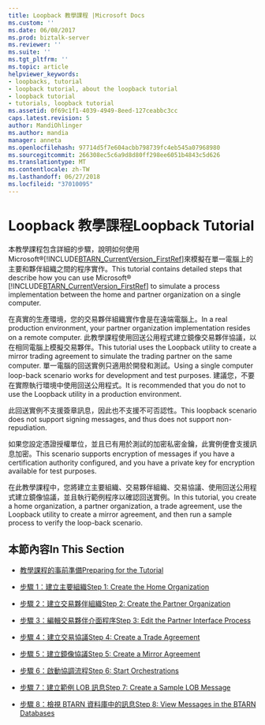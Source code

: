 ```yaml
---
title: Loopback 教學課程 |Microsoft Docs
ms.custom: ''
ms.date: 06/08/2017
ms.prod: biztalk-server
ms.reviewer: ''
ms.suite: ''
ms.tgt_pltfrm: ''
ms.topic: article
helpviewer_keywords:
- loopbacks, tutorial
- loopback tutorial, about the loopback tutorial
- loopback tutorial
- tutorials, loopback tutorial
ms.assetid: 0f69c1f1-4039-4949-8eed-127ceabbc3cc
caps.latest.revision: 5
author: MandiOhlinger
ms.author: mandia
manager: anneta
ms.openlocfilehash: 97714d5f7e604acbb798739fc4eb545a07968980
ms.sourcegitcommit: 266308ec5c6a9d8d80ff298ee6051b4843c5d626
ms.translationtype: MT
ms.contentlocale: zh-TW
ms.lasthandoff: 06/27/2018
ms.locfileid: "37010095"
---
```

# <a name="loopback-tutorial"></a><span data-ttu-id="2a5ec-102">Loopback 教學課程</span><span class="sxs-lookup"><span data-stu-id="2a5ec-102">Loopback Tutorial</span></span>
<span data-ttu-id="2a5ec-103">本教學課程包含詳細的步驟，說明如何使用 Microsoft®[!INCLUDE[BTARN_CurrentVersion_FirstRef](../../includes/btarn-currentversion-firstref-md.md)]來模擬在單一電腦上的主要和夥伴組織之間的程序實作。</span><span class="sxs-lookup"><span data-stu-id="2a5ec-103">This tutorial contains detailed steps that describe how you can use Microsoft® [!INCLUDE[BTARN_CurrentVersion_FirstRef](../../includes/btarn-currentversion-firstref-md.md)] to simulate a process implementation between the home and partner organization on a single computer.</span></span>  
  
 <span data-ttu-id="2a5ec-104">在真實的生產環境，您的交易夥伴組織實作會是在遠端電腦上。</span><span class="sxs-lookup"><span data-stu-id="2a5ec-104">In a real production environment, your partner organization implementation resides on a remote computer.</span></span> <span data-ttu-id="2a5ec-105">此教學課程使用回送公用程式建立鏡像交易夥伴協議，以在相同電腦上模擬交易夥伴。</span><span class="sxs-lookup"><span data-stu-id="2a5ec-105">This tutorial uses the Loopback utility to create a mirror trading agreement to simulate the trading partner on the same computer.</span></span> <span data-ttu-id="2a5ec-106">單一電腦的回送實例只適用於開發和測試。</span><span class="sxs-lookup"><span data-stu-id="2a5ec-106">Using a single computer loop-back scenario works for development and test purposes.</span></span> <span data-ttu-id="2a5ec-107">建議您，不要在實際執行環境中使用回送公用程式。</span><span class="sxs-lookup"><span data-stu-id="2a5ec-107">It is recommended that you do not to use the Loopback utility in a production environment.</span></span>  
  
 <span data-ttu-id="2a5ec-108">此回送實例不支援簽章訊息，因此也不支援不可否認性。</span><span class="sxs-lookup"><span data-stu-id="2a5ec-108">This loopback scenario does not support signing messages, and thus does not support non-repudiation.</span></span>  
  
 <span data-ttu-id="2a5ec-109">如果您設定憑證授權單位，並且已有用於測試的加密私密金鑰，此實例便會支援訊息加密。</span><span class="sxs-lookup"><span data-stu-id="2a5ec-109">This scenario supports encryption of messages if you have a certification authority configured, and you have a private key for encryption available for test purposes.</span></span>  
  
 <span data-ttu-id="2a5ec-110">在此教學課程中，您將建立主要組織、交易夥伴組織、交易協議、使用回送公用程式建立鏡像協議，並且執行範例程序以確認回送實例。</span><span class="sxs-lookup"><span data-stu-id="2a5ec-110">In this tutorial, you create a home organization, a partner organization, a trade agreement, use the Loopback utility to create a mirror agreement, and then run a sample process to verify the loop-back scenario.</span></span>  
  
## <a name="in-this-section"></a><span data-ttu-id="2a5ec-111">本節內容</span><span class="sxs-lookup"><span data-stu-id="2a5ec-111">In This Section</span></span>  
  
-   [<span data-ttu-id="2a5ec-112">教學課程的事前準備</span><span class="sxs-lookup"><span data-stu-id="2a5ec-112">Preparing for the Tutorial</span></span>](../../adapters-and-accelerators/accelerator-rosettanet/preparing-for-the-tutorial.md)  
  
-   [<span data-ttu-id="2a5ec-113">步驟 1：建立主要組織</span><span class="sxs-lookup"><span data-stu-id="2a5ec-113">Step 1: Create the Home Organization</span></span>](../../adapters-and-accelerators/accelerator-rosettanet/step-1-create-the-home-organization.md)  
  
-   [<span data-ttu-id="2a5ec-114">步驟 2：建立交易夥伴組織</span><span class="sxs-lookup"><span data-stu-id="2a5ec-114">Step 2: Create the Partner Organization</span></span>](../../adapters-and-accelerators/accelerator-rosettanet/step-2-create-the-partner-organization.md)  
  
-   [<span data-ttu-id="2a5ec-115">步驟 3：編輯交易夥伴介面程序</span><span class="sxs-lookup"><span data-stu-id="2a5ec-115">Step 3: Edit the Partner Interface Process</span></span>](../../adapters-and-accelerators/accelerator-rosettanet/step-3-edit-the-partner-interface-process.md)  
  
-   [<span data-ttu-id="2a5ec-116">步驟 4：建立交易協議</span><span class="sxs-lookup"><span data-stu-id="2a5ec-116">Step 4: Create a Trade Agreement</span></span>](../../adapters-and-accelerators/accelerator-rosettanet/step-4-create-a-trade-agreement.md)  
  
-   [<span data-ttu-id="2a5ec-117">步驟 5：建立鏡像協議</span><span class="sxs-lookup"><span data-stu-id="2a5ec-117">Step 5: Create a Mirror Agreement</span></span>](../../adapters-and-accelerators/accelerator-rosettanet/step-5-create-a-mirror-agreement.md)  
  
-   [<span data-ttu-id="2a5ec-118">步驟 6：啟動協調流程</span><span class="sxs-lookup"><span data-stu-id="2a5ec-118">Step 6: Start Orchestrations</span></span>](../../adapters-and-accelerators/accelerator-rosettanet/step-6-start-orchestrations.md)  
  
-   [<span data-ttu-id="2a5ec-119">步驟 7：建立範例 LOB 訊息</span><span class="sxs-lookup"><span data-stu-id="2a5ec-119">Step 7: Create a Sample LOB Message</span></span>](../../adapters-and-accelerators/accelerator-rosettanet/step-7-create-a-sample-lob-message.md)  
  
-   [<span data-ttu-id="2a5ec-120">步驟 8：檢視 BTARN 資料庫中的訊息</span><span class="sxs-lookup"><span data-stu-id="2a5ec-120">Step 8: View Messages in the BTARN Databases</span></span>](../../adapters-and-accelerators/accelerator-rosettanet/step-8-view-messages-in-the-btarn-databases.md)